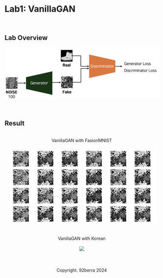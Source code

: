 # Lab1: VanillaGAN

<br/>

## Lab Overview

<div align='center'>
    <img src='figures/overview.png' width='600'/>
</div>

<br/>
<br/>

## Result

<br/>

<div align='center'>
    VanillaGAN with FasionMNIST
</div>

<br/>

<div align='center'>
    <img src='figures/result_1-3.gif' width='500'/>
</div>

<br/>
<br/>

<div align='center'>
    VanillaGAN with Korean
</div>

<br/>

<div align='center'>
    <img src='figures/result_2.gif' width='500'/>
</div>

<br/>
<br/>
<br/>

<div align='center'>
    Copyright. 92berra 2024
</div>


